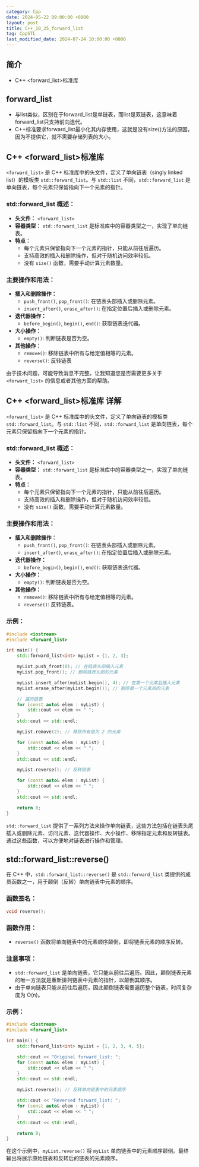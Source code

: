 ```yaml
---
category: Cpp
date: 2024-05-22 09:00:00 +0800
layout: post
title: C++_10_25_forward_list
tag: CppSTL
last_modified_date: 2024-07-24 10:00:00 +0800
---
```

## 简介

+ C++ <forward_list>标准库

## forward_list

+ 与list类似，区别在于forward_list是单链表，而list是双链表，这意味着forward_list只支持前向迭代。
+ C++标准要求forward_list最小化其内存使用，这就是没有size()方法的原因，因为不提供它，就不需要存储列表的大小。

## C++ <forward_list>标准库

`<forward_list>` 是 C++ 标准库中的头文件，定义了单向链表（singly linked list）的模板类 `std::forward_list`。与 `std::list` 不同，`std::forward_list` 是单向链表，每个元素只保留指向下一个元素的指针。

### std::forward_list 概述：
- **头文件：** `<forward_list>`
- **容器类型：** `std::forward_list` 是标准库中的容器类型之一，实现了单向链表。
- **特点：**
  - 每个元素只保留指向下一个元素的指针，只能从前往后遍历。
  - 支持高效的插入和删除操作，但对于随机访问效率较低。
  - 没有 `size()` 函数，需要手动计算元素数量。

### 主要操作和用法：
- **插入和删除操作：**
  - `push_front()`, `pop_front()`: 在链表头部插入或删除元素。
  - `insert_after()`, `erase_after()`: 在指定位置后插入或删除元素。
- **迭代器操作：**
  - `before_begin()`, `begin()`, `end()`: 获取链表迭代器。
- **大小操作：**
  - `empty()`: 判断链表是否为空。
- **其他操作：**
  - `remove()`: 移除链表中所有与给定值相等的元素。
  - `reverse()`: 反转链表

由于技术问题，可能导致消息不完整。让我知道您是否需要更多关于 `<forward_list>` 的信息或者其他方面的帮助。

## C++ <forward_list>标准库 详解

`<forward_list>` 是 C++ 标准库中的头文件，定义了单向链表的模板类 `std::forward_list`。与 `std::list` 不同，`std::forward_list` 是单向链表，每个元素只保留指向下一个元素的指针。

### std::forward_list 概述：
- **头文件：** `<forward_list>`
- **容器类型：** `std::forward_list` 是标准库中的容器类型之一，实现了单向链表。
- **特点：**
  - 每个元素只保留指向下一个元素的指针，只能从前往后遍历。
  - 支持高效的插入和删除操作，但对于随机访问效率较低。
  - 没有 `size()` 函数，需要手动计算元素数量。

### 主要操作和用法：
- **插入和删除操作：**
  - `push_front()`, `pop_front()`: 在链表头部插入或删除元素。
  - `insert_after()`, `erase_after()`: 在指定位置后插入或删除元素。
- **迭代器操作：**
  - `before_begin()`, `begin()`, `end()`: 获取链表迭代器。
- **大小操作：**
  - `empty()`: 判断链表是否为空。
- **其他操作：**
  - `remove()`: 移除链表中所有与给定值相等的元素。
  - `reverse()`: 反转链表。

### 示例：
```cpp
#include <iostream>
#include <forward_list>

int main() {
    std::forward_list<int> myList = {1, 2, 3};

    myList.push_front(0); // 在链表头部插入元素
    myList.pop_front(); // 删除链表头部的元素

    myList.insert_after(myList.begin(), 4); // 在第一个元素后插入元素
    myList.erase_after(myList.begin()); // 删除第一个元素后的元素

    // 遍历链表
    for (const auto& elem : myList) {
        std::cout << elem << " ";
    }
    std::cout << std::endl;

    myList.remove(2); // 移除所有值为 2 的元素

    for (const auto& elem : myList) {
        std::cout << elem << " ";
    }
    std::cout << std::endl;

    myList.reverse(); // 反转链表

    for (const auto& elem : myList) {
        std::cout << elem << " ";
    }
    std::cout << std::endl;

    return 0;
}
```

`std::forward_list` 提供了一系列方法来操作单向链表，这些方法包括在链表头尾插入或删除元素、访问元素、迭代器操作、大小操作、移除指定元素和反转链表。通过这些函数，可以方便地对链表进行操作和管理。

## std::forward_list::reverse()

在 C++ 中，`std::forward_list::reverse()` 是 `std::forward_list` 类提供的成员函数之一，用于颠倒（反转）单向链表中元素的顺序。

### 函数签名：
```cpp
void reverse();
```

### 函数作用：
- `reverse()` 函数将单向链表中的元素顺序颠倒，即将链表元素的顺序反转。

### 注意事项：
- `std::forward_list` 是单向链表，它只能从前往后遍历。因此，颠倒链表元素的唯一方法就是重新排列链表中元素的指针，以颠倒其顺序。
- 由于单向链表只能从前往后遍历，因此颠倒链表需要遍历整个链表，时间复杂度为 O(n)。

### 示例：
```cpp
#include <iostream>
#include <forward_list>

int main() {
    std::forward_list<int> myList = {1, 2, 3, 4, 5};

    std::cout << "Original forward_list: ";
    for (const auto& elem : myList) {
        std::cout << elem << " ";
    }
    std::cout << std::endl;

    myList.reverse(); // 反转单向链表中的元素顺序

    std::cout << "Reversed forward_list: ";
    for (const auto& elem : myList) {
        std::cout << elem << " ";
    }
    std::cout << std::endl;

    return 0;
}
```

在这个示例中，`myList.reverse()` 将 `myList` 单向链表中的元素顺序颠倒。最终输出将展示原始链表和反转后的链表的元素顺序。